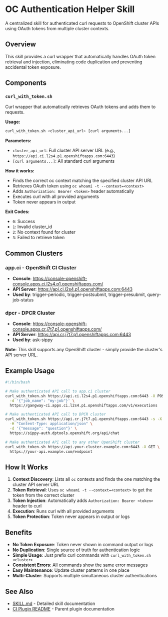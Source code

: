 # OC Authentication Helper Skill

A centralized skill for authenticated curl requests to OpenShift cluster APIs using OAuth tokens from multiple cluster contexts.

## Overview

This skill provides a curl wrapper that automatically handles OAuth token retrieval and injection, eliminating code duplication and preventing accidental token exposure.

## Components

### `curl_with_token.sh`

Curl wrapper that automatically retrieves OAuth tokens and adds them to requests.

**Usage:**
```bash
curl_with_token.sh <cluster_api_url> [curl arguments...]
```

**Parameters:**
- `cluster_api_url`: Full cluster API server URL (e.g., `https://api.ci.l2s4.p1.openshiftapps.com:6443`)
- `[curl arguments...]`: All standard curl arguments

**How it works:**
- Finds the correct oc context matching the specified cluster API URL
- Retrieves OAuth token using `oc whoami -t --context=<context>`
- Adds `Authorization: Bearer <token>` header automatically
- Executes curl with all provided arguments
- Token never appears in output

**Exit Codes:**
- `0`: Success
- `1`: Invalid cluster_id
- `2`: No context found for cluster
- `3`: Failed to retrieve token

## Common Clusters

### app.ci - OpenShift CI Cluster
- **Console**: https://console-openshift-console.apps.ci.l2s4.p1.openshiftapps.com/
- **API Server**: https://api.ci.l2s4.p1.openshiftapps.com:6443
- **Used by**: trigger-periodic, trigger-postsubmit, trigger-presubmit, query-job-status

### dpcr - DPCR Cluster
- **Console**: https://console-openshift-console.apps.cr.j7t7.p1.openshiftapps.com/
- **API Server**: https://api.cr.j7t7.p1.openshiftapps.com:6443
- **Used by**: ask-sippy

**Note**: This skill supports any OpenShift cluster - simply provide the cluster's API server URL.

## Example Usage

```bash
#!/bin/bash

# Make authenticated API call to app.ci cluster
curl_with_token.sh https://api.ci.l2s4.p1.openshiftapps.com:6443 -X POST \
  -d '{"job_name": "my-job"}' \
  https://gangway-ci.apps.ci.l2s4.p1.openshiftapps.com/v1/executions

# Make authenticated API call to DPCR cluster
curl_with_token.sh https://api.cr.j7t7.p1.openshiftapps.com:6443 -s -X POST \
  -H "Content-Type: application/json" \
  -d '{"message": "question"}' \
  https://sippy-auth.dptools.openshift.org/api/chat

# Make authenticated API call to any other OpenShift cluster
curl_with_token.sh https://api.your-cluster.example.com:6443 -X GET \
  https://your-api.example.com/endpoint
```

## How It Works

1. **Context Discovery**: Lists all `oc` contexts and finds the one matching the cluster API server URL
2. **Token Retrieval**: Uses `oc whoami -t --context=<context>` to get the token from the correct cluster
3. **Token Injection**: Automatically adds `Authorization: Bearer <token>` header to curl
4. **Execution**: Runs curl with all provided arguments
5. **Token Protection**: Token never appears in output or logs

## Benefits

- **No Token Exposure**: Token never shown in command output or logs
- **No Duplication**: Single source of truth for authentication logic
- **Simple Usage**: Just prefix curl commands with `curl_with_token.sh <cluster>`
- **Consistent Errors**: All commands show the same error messages
- **Easy Maintenance**: Update cluster patterns in one place
- **Multi-Cluster**: Supports multiple simultaneous cluster authentications

## See Also

- [SKILL.md](./SKILL.md) - Detailed skill documentation
- [CI Plugin README](../../README.md) - Parent plugin documentation

